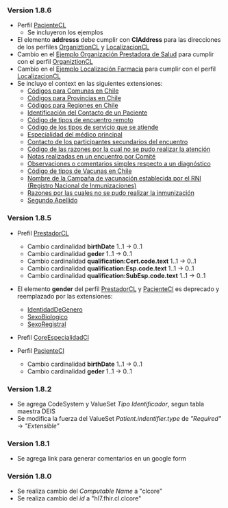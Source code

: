 ### Version 1.8.6
- Perfil [PacienteCL](StructureDefinition-CorePacienteCl.html)
  - Se incluyeron los ejemplos
- El elemento **addresss** debe cumplir con **ClAddress** para las direcciones de los perfiles [OrganiztionCL](StructureDefinition-CoreOrganizacionCl.html) y [LocalizacionCL](StructureDefinition-CoreLocalizacionCl.html)
- Cambio en el [Ejemplo Organización Prestadora de Salud](Organization-ORG1.html) para cumplir con el perfil [OrganiztionCL](StructureDefinition-CoreOrganizacionCl.html)
- Cambio en el [Ejemplo Localización Farmacia](Location-LocalizacionEjemploCL1.html) para cumplir con el perfil [LocalizacionCL](StructureDefinition-CoreLocalizacionCl.html)
- Se incluyo el context en las siguientes extensiones:
  - [Códigos para Comunas en Chile](StructureDefinition-ComunasCl.html)
  - [Códigos para Provincias en Chile](StructureDefinition-ProvinciasCl.html)
  - [Códigos para Regiones en Chile](StructureDefinition-RegionesCl.html)
  - [Identificación del Contacto de un Paciente](StructureDefinition-IdContacto.html)
  - [Código de tipos de encuentro remoto](StructureDefinition-TiposEncuentro.html)
  - [Código de los tipos de servicio que se atiende](StructureDefinition-TiposServicio.html)
  - [Especialidad del médico principal](StructureDefinition-VSEspecialidadesDeisCL.html)
  - [Contacto de los participantes secundarios del encuentro](StructureDefinition-ContactoParticipantes.html)
  - [Código de las razones por la cual no se pudo realizar la atención](StructureDefinition-RazonNOrealizarse.html)
  - [Notas realizadas en un encuentro por Comité](StructureDefinition-NotasEncuentro.html)
  - [Observaciones o comentarios simples respecto a un diagnóstico](StructureDefinition-ObservacionesDiagnostico.html)
  - [Código de tipos de Vacunas en Chile](StructureDefinition-TiposVacunaRNI.html)
  - [Nombre de la Campaña de vacunación establecida por el RNI (Registro Nacional de Inmunizaciones)](StructureDefinition-NombreCampana.html)
  - [Razones por las cuales no se pudo realizar la inmunización](StructureDefinition-RazonNOrealizarseInm.html)
  - [Segundo Apellido](StructureDefinition-SegundoApellido.html)

### Version 1.8.5
- Prefil [PrestadorCL](StructureDefinition-CorePrestadorCl.html)
  - Cambio cardinalidad **birthDate** 1..1 -> 0..1
  - Cambio cardinalidad **geder** 1..1 -> 0..1
  - Cambio cardinalidad **qualification:Cert.code.text**  1..1 -> 0..1
  - Cambio cardinalidad **qualification:Esp.code.text**  1..1 -> 0..1
  - Cambio cardinalidad **qualification:SubEsp.code.text**  1..1 -> 0..1
  
- El elemento **gender** del perfil [PrestadorCL](StructureDefinition-CorePrestadorCl.html) y [PacienteCl](StructureDefinition-CorePacienteCl.html) es deprecado y reemplazado por las extensiones:
  - [IdentidadDeGenero](StructureDefinition-IdentidadDeGenero.html)
  - [SexoBiologico](StructureDefinition-SexoBiologico.html)
  - [SexoRegistral](StructureDefinition-SexoRegistral.html)

- Prefil [CoreEspecialidadCl](StructureDefinition-CoreEspecialidadCl.html)

- Perfil [PacienteCl](StructureDefinition-CorePacienteCl.html)
  - Cambio cardinalidad **birthDate** 1..1 -> 0..1
  - Cambio cardinalidad **geder** 1..1 -> 0..1

### Version 1.8.2
- Se agrega CodeSystem y ValueSet *Tipo Identificador*, segun tabla maestra DEIS
- Se modifica la fuerza del ValueSet *Patient.indentifier.type* de *"Required"* -> *"Extensible"*

### Version 1.8.1
- Se agrega link para generar comentarios en un google form

### Versión 1.8.0

- Se realiza cambio del *Computable Name* a "clcore"
- Se realiza cambio del *id* a "hl7.fhir.cl.clcore"